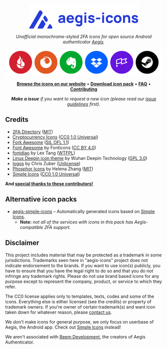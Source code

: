 <p align="center">
    <a href="https://aegis-icons.github.io/">
        <img src="https://raw.githubusercontent.com/aegis-icons/design-assets/master/readme-banner.svg" width="350" />
    </a>
</p>

<p align="center">
    <i>Unofficial monochrome-styled 2FA icons for open source Android authenticator <a href="https://github.com/beemdevelopment/Aegis">Aegis</a>.</i>
</p>

<p align="center">
    <a href="https://aegis-icons.github.io/">
        <img src="showcase.png" alt="Showcase banner" />
    </a>
</p>

<p align="center">
   <b><a href="https://aegis-icons.github.io/">Browse the icons on our website</a></b> • <b><a href="../../releases/latest">Download icon pack</a></b> • <b><a href="FAQ.md">FAQ</a></b> • 
   <b><a href="CONTRIBUTING.md">Contributing</a></b>
</p>

<p align="center">
    <i><b>Make a issue</b> if you want to request a new icon (please read our <a href="CONTRIBUTING.md#issue-guidelines">issue guidelines</a> first).</i>
</p>

## Credits
- [2FA Directory](https://2fa.directory/) ([MIT](https://github.com/2factorauth/twofactorauth/blob/master/LICENSE.md))
- [Cryptocurrency Icons](http://cryptoicons.co/) ([CC0 1.0 Universal](https://github.com/spothq/cryptocurrency-icons/blob/master/LICENSE.md))
- [Fork Awesome](https://forkaweso.me/Fork-Awesome/) ([SIL OFL 1.1](https://github.com/ForkAwesome/Fork-Awesome/blob/master/LICENSES))
- [Font Awesome](https://fontawesome.com/) by Fonticons ([CC BY 4.0](https://github.com/FortAwesome/Font-Awesome/blob/master/LICENSE.txt))
- [fontdiao](https://github.com/lexrus/fontdiao) by Lex Tang ([WTFPL](https://github.com/lexrus/fontdiao#license))
- [Linux Deepin icon theme](https://github.com/linuxdeepin/deepin-icon-theme) by Wuhan Deepin Technology ([GPL 3.0](https://github.com/linuxdeepin/deepin-icon-theme/blob/master/LICENSE))
- [logos](https://github.com/shgysk8zer0/logos) by Chris Zuber ([Unlicense](https://github.com/shgysk8zer0/logos/blob/master/LICENSE))
- [Phosphor Icons](https://phosphoricons.com/) by Helena Zhang ([MIT](https://github.com/phosphor-icons/phosphor-home/blob/master/LICENSE))
- [Simple Icons](https://simpleicons.org/) ([CC0 1.0 Universal](https://github.com/simple-icons/simple-icons/blob/develop/LICENSE.md))

**And [special thanks to these contributors!](CREDITS-TO-CONTRIBUTORS.md)**

## Alternative icon packs

- [aegis-simple-icons](https://github.com/alexbakker/aegis-simple-icons) – Automatically generated icons based on [Simple Icons](https://simpleicons.org/).
  - **Note:** *not all of the services with icons in this pack has Aegis-compatible 2FA support.*

## Disclaimer
This project includes material that may be protected as a trademark in some jurisdictions. Trademarks seen here in "aegis-icons" project does not indicate endorsement to the brands. If you want to use icon(s) publicly, you have to ensure that you have the legal right to do so and that you do not infringe any trademark rights. Please do not use brand based icons for any purpose except to represent the company, product, or service to which they refer.

The CC0 license applies only to templates, texts, codes and some of the icons. Everything else is either licensed (see the credits) or property of trademark owners. If you're owner of certain trademark(s) and want icon taken down for whatever reason, please [contact us](messageme.md).

We don't make icons for general purpose, we only focus on userbase of Aegis, the Android app. Check out [Simple Icons](https://simpleicons.org/) instead!

We aren't associated with [Beem Development](https://github.com/beemdevelopment), the creators of Aegis Authenticator.